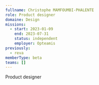 ```yaml
---
fullname: Christophe MAMFOUMBI-PHALENTE
role: Product designer
domaine: Design
missions:
  - start: 2023-01-09
    end: 2023-07-31
    status: independent
    employer: Opteamis
previously:
  - reva
memberType: beta
teams: []
---
```

Product designer